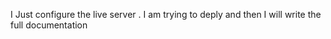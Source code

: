 I Just configure the live server . I am trying to  deply and then I will write the full documentation
